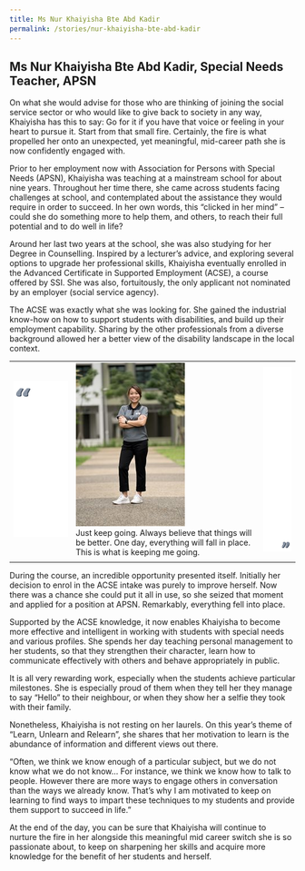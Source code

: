 ```yaml
---
title: Ms Nur Khaiyisha Bte Abd Kadir
permalink: /stories/nur-khaiyisha-bte-abd-kadir
---
```


## Ms Nur Khaiyisha Bte Abd Kadir, Special Needs Teacher, APSN

On what she would advise for those who are thinking of joining the social service sector or who would like to give back to society 
in any way, Khaiyisha has this to say: Go for it if you have that voice or feeling in your heart to pursue it. Start from that small 
fire. Certainly, the fire is what propelled her onto an unexpected, yet meaningful, mid-career path she is now confidently engaged 
with.

Prior to her employment now with Association for Persons with Special Needs (APSN), Khaiyisha was teaching at a mainstream school 
for about nine years. Throughout her time there, she came across students facing challenges at school, and contemplated about the 
assistance they would require in order to succeed. In her own words, this “clicked in her mind” – could she do something more to 
help them, and others, to reach their full potential and to do well in life? 
 
Around her last two years at the school, she was also studying for her Degree in Counselling. Inspired by a lecturer’s advice, and 
exploring several options to upgrade her professional skills, Khaiyisha eventually enrolled in the Advanced Certificate in Supported 
Employment (ACSE), a course offered by SSI. She was also, fortuitously, the only applicant not nominated by an employer (social 
service agency).

The ACSE was exactly what she was looking for. She gained the industrial know-how on how to support students with disabilities, and 
build up their employment capability. Sharing by the other professionals from a diverse background allowed her a better view of the 
disability landscape in the local context.


|  |  |  |
|--|--|--|
|![buffer](/images/stories/within_stories/left-quote-w-buffer-2.png) |![nur-khaiyisha-bte-abd-kadir](/images/stories/within_stories/nur-khaiyisha-bte-abd-kadir.jpg) <br> Just keep going. Always believe that things will be better. One day, everything will fall in place. This is what is keeping me going.| ![buffer](/images/stories/within_stories/right-quote-w-buffer-4-short.png)   |
|  |  |  |

During the course, an incredible opportunity presented itself. Initially her decision to enrol in the ACSE intake was purely to 
improve herself. Now there was a chance she could put it all in use, so she seized that moment and applied for a position at APSN. 
Remarkably, everything fell into place.

Supported by the ACSE knowledge, it now enables Khaiyisha to become more effective and intelligent in working with students with 
special needs and various profiles. She spends her day teaching personal management to her students, so that they strengthen their 
character, learn how to communicate effectively with others and behave appropriately in public.

It is all very rewarding work, especially when the students achieve particular milestones. She is especially proud of them when they 
tell her they manage to say “Hello” to their neighbour, or when they show her a selfie they took with their family.

Nonetheless, Khaiyisha is not resting on her laurels. On this year’s theme of “Learn, Unlearn and Relearn”, she shares that her 
motivation to learn is the abundance of information and different views out there.
 
“Often, we think we know enough of a particular subject, but we do not know what we do not know… For instance, we think we know how 
to talk to people. However there are more ways to engage others in conversation than the ways we already know. That’s why I am 
motivated to keep on learning to find ways to impart these techniques to my students and provide them support to succeed in life.”

At the end of the day, you can be sure that Khaiyisha will continue to nurture the fire in her alongside this meaningful mid career 
switch she is so passionate about, to keep on sharpening her skills and acquire more knowledge for the benefit of her students and 
herself.

 

